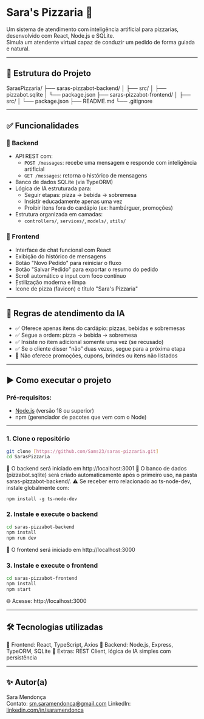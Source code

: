 # Sara's Pizzaria 🍕

Um sistema de atendimento com inteligência artificial para pizzarias, desenvolvido com React, Node.js e SQLite.  
Simula um atendente virtual capaz de conduzir um pedido de forma guiada e natural.

---

## 📂 Estrutura do Projeto

SarasPizzaria/
├── saras-pizzabot-backend/
│   ├── src/
│   ├── pizzabot.sqlite
│   └── package.json
├── saras-pizzabot-frontend/
│   ├── src/
│   └── package.json
├── README.md
└── .gitignore

---

## ✅ Funcionalidades

### 🔹 Backend

- API REST com:
  - `POST /messages`: recebe uma mensagem e responde com inteligência artificial
  - `GET /messages`: retorna o histórico de mensagens
- Banco de dados SQLite (via TypeORM)
- Lógica de IA estruturada para:
  - Seguir etapas: pizza → bebida → sobremesa
  - Insistir educadamente apenas uma vez
  - Proibir itens fora do cardápio (ex: hambúrguer, promoções)
- Estrutura organizada em camadas:
  - `controllers/`, `services/`, `models/`, `utils/`

### 🔹 Frontend

- Interface de chat funcional com React
- Exibição do histórico de mensagens
- Botão "Novo Pedido" para reiniciar o fluxo
- Botão "Salvar Pedido" para exportar o resumo do pedido
- Scroll automático e input com foco contínuo
- Estilização moderna e limpa
- Ícone de pizza (favicon) e título "Sara's Pizzaria"

---

## 🤖 Regras de atendimento da IA

- ✅ Oferece apenas itens do cardápio: pizzas, bebidas e sobremesas
- ✅ Segue a ordem: pizza → bebida → sobremesa
- ✅ Insiste no item adicional somente uma vez (se recusado)
- ✅ Se o cliente disser “não” duas vezes, segue para a próxima etapa
- 🚫 Não oferece promoções, cupons, brindes ou itens não listados

---

## ▶️ Como executar o projeto

### Pré-requisitos:

- [Node.js](https://nodejs.org/)  (versão 18 ou superior)
- npm (gerenciador de pacotes que vem com o Node)

---

### 1. Clone o repositório

```bash
git clone [https://github.com/Sams23/saras-pizzaria.git]
cd SarasPizzaria
```
  📌 O backend será iniciado em http://localhost:3001
  🧠 O banco de dados (pizzabot.sqlite) será criado automaticamente após o primeiro uso, na pasta saras-pizzabot-backend/.
  ⚠️ Se receber erro relacionado ao ts-node-dev, instale globalmente com:
  
    npm install -g ts-node-dev

### 2. Instale e execute o backend

```bash
cd saras-pizzabot-backend
npm install
npm run dev
```
  📌 O frontend será iniciado em http://localhost:3000

### 3. Instale e execute o frontend

```bash
cd saras-pizzabot-frontend
npm install
npm start
```

🌐 Acesse:
http://localhost:3000

---

##  🛠 Tecnologias utilizadas

🔹 Frontend: React, TypeScript, Axios
🔹 Backend: Node.js, Express, TypeORM, SQLite
🔹 Extras: REST Client, lógica de IA simples com persistência

---

## ✨ Autor(a)

Sara Mendonça  
Contato: sm.saramendonca@gmail.com
LinkedIn: [linkedin.com/in/saramendonca](https://linkedin.com/in/saramendonca)
